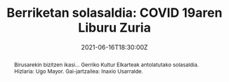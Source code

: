 ---
title: 'Berriketan solasaldia: COVID 19aren Liburu Zuria'

# event: Wowchemy Conference
# event_url: https://example.org

location: Gerriko Txokoa, Lazkao
address:
  street: Elosegi Kalea, 16
  city: Lazkao
  region: Gipuzkoa
  postcode: '20210'
#  country: United States

summary: Conversación sobre datos abiertos de la COVID-19
abstract: "Birusarekin bizitzen ikasi… Gerriko Kultur Elkarteak antolatutako solasaldia. Hizlaria: Ugo Mayor. Gai-jartzailea: Inaxio Usarralde."

# Talk start and end times.
#   End time can optionally be hidden by prefixing the line with `#`.
date: "2021-06-16T18:30:00Z"
#date_end: "2021-06-16T19:30:00Z"
all_day: false

# Schedule page publish date (NOT talk date).
publishDate: "2021-05-03T09:00:00Z"

authors: []
tags: []

# Is this a featured talk? (true/false)
featured: true

image:
  caption: ''
  focal_point: Right
  
url_code: ""
url_pdf: ""
url_slides: ""
url_video: ""

# Markdown Slides (optional).
#   Associate this talk with Markdown slides.
#   Simply enter your slide deck's filename without extension.
#   E.g. `slides = "example-slides"` references `content/slides/example-slides.md`.
#   Otherwise, set `slides = ""`.
slides:

# Projects (optional).
#   Associate this post with one or more of your projects.
#   Simply enter your project's folder or file name without extension.
#   E.g. `projects = ["internal-project"]` references `content/project/deep-learning/index.md`.
#   Otherwise, set `projects = []`.
projects:

---